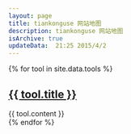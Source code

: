 ```yaml
---
layout: page
title: tiankonguse 网站地图 
description: tiankonguse 网站地图
isArchive: true
updateData:  21:25 2015/4/2
---
```




{% for tool in site.data.tools %}
<div class="accordion-group">
    <div class="accordion-heading" class="list-of-categories">
        <h2> <a class="list-of-categories" href="{{ tool.url }}"> {{ tool.title }} </a> </h2>
    </div>
    <div  class="accordion-body">
    {{ tool.content }}
    </div>
</div>
{% endfor %}


